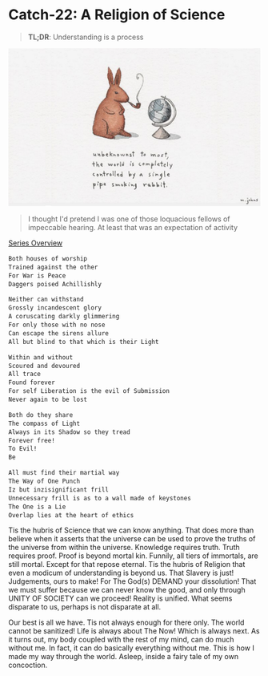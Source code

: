 # Catch-22: A Religion of Science

> **TL;DR**: Understanding is a process

![The Pipe Smoking Galactic Emperor Rabbit](/docs/catch_22/images/a_religion_of_science_banner.png)
> I thought I'd pretend I was one of those loquacious fellows of impeccable hearing. At least that was an expectation of activity

[Series Overview](https://medium.com/@bankoga/catch-22-overview-of-an-anthological-pedestal-66458dfb5c1d)

```md
Both houses of worship
Trained against the other
For War is Peace
Daggers poised Achillishly
```

```md
Neither can withstand
Grossly incandescent glory
A coruscating darkly glimmering
For only those with no nose
Can escape the sirens allure
All but blind to that which is their Light
```

```md
Within and without
Scoured and devoured
All trace
Found forever
For self Liberation is the evil of Submission
Never again to be lost
```

```md
Both do they share
The compass of Light
Always in its Shadow so they tread
Forever free!
To Evil!
Be
```

```md
All must find their martial way
The Way of One Punch
Iz but inzisignificant frill
Unnecessary frill is as to a wall made of keystones
The One is a Lie
Overlap lies at the heart of ethics
```

Tis the hubris of Science that we can know anything. That does more than believe when it asserts that the universe can be used to prove the truths of the universe from within the universe. Knowledge requires truth. Truth requires proof. Proof is beyond mortal kin. Funnily, all tiers of immortals, are still mortal. Except for that repose eternal.
Tis the hubris of Religion that even a modicum of understanding is beyond us. That Slavery is just! Judgements, ours to make! For The God(s) DEMAND your dissolution! That we must suffer because we can never know the good, and only through UNITY OF SOCIETY can we proceed! Reality is unified. What seems disparate to us, perhaps is not disparate at all.

Our best is all we have. Tis not always enough for there only. The world cannot be sanitized! Life is always about The Now! Which is always next. As it turns out, my body coupled with the rest of my mind, can do much without me. In fact, it can do basically everything without me. This is how I made my way through the world. Asleep, inside a fairy tale of my own concoction.